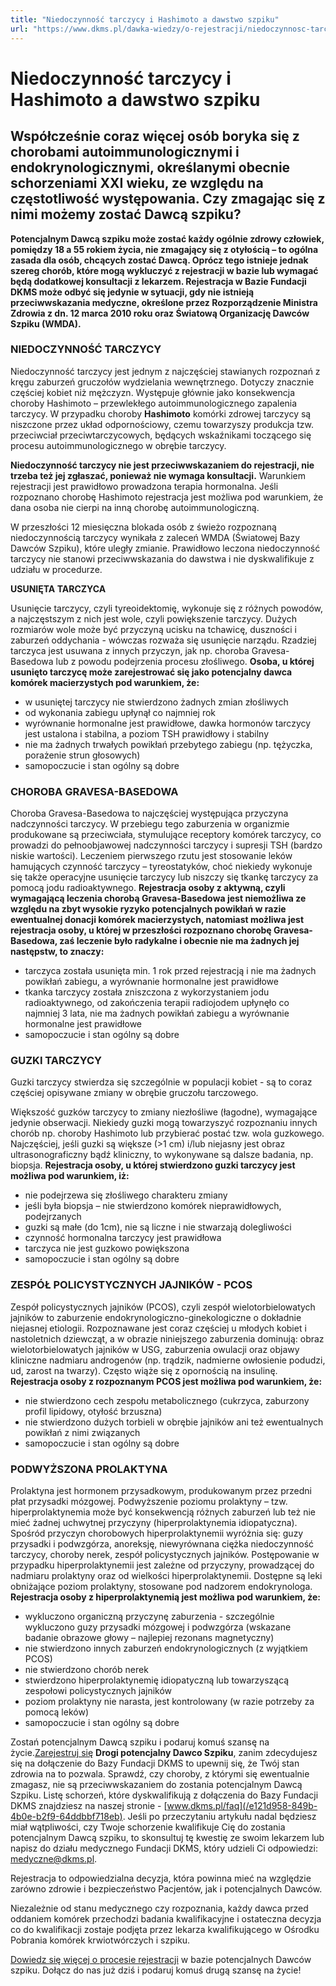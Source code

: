 ```yaml
---
title: "Niedoczynność tarczycy i Hashimoto a dawstwo szpiku"
url: "https://www.dkms.pl/dawka-wiedzy/o-rejestracji/niedoczynnosc-tarczycy-oraz-hashimoto-wobec-dawstwa-szpiku"
---
```


# Niedoczynność tarczycy i Hashimoto a dawstwo szpiku

## Współcześnie coraz więcej osób boryka się z chorobami autoimmunologicznymi i endokrynologicznymi, określanymi obecnie schorzeniami XXI wieku, ze względu na częstotliwość występowania. Czy zmagając się z nimi możemy zostać Dawcą szpiku?

**Potencjalnym Dawcą szpiku może zostać każdy ogólnie zdrowy człowiek, pomiędzy 18 a 55 rokiem życia, nie zmagający się z otyłością – to ogólna zasada dla osób, chcących zostać Dawcą. Oprócz tego istnieje jednak szereg chorób, które mogą wykluczyć z rejestracji w bazie lub wymagać będą dodatkowej konsultacji z lekarzem. Rejestracja w Bazie Fundacji DKMS może odbyć się jedynie w sytuacji, gdy nie istnieją przeciwwskazania medyczne, określone przez Rozporządzenie Ministra Zdrowia z dn. 12 marca 2010 roku oraz Światową Organizację Dawców Szpiku (WMDA).** 


### NIEDOCZYNNOŚĆ TARCZYCY


Niedoczynność tarczycy jest jednym z najczęściej stawianych rozpoznań z kręgu zaburzeń gruczołów wydzielania wewnętrznego. Dotyczy znacznie częściej kobiet niż mężczyzn. Występuje głównie jako konsekwencja choroby Hashimoto – przewlekłego autoimmunologicznego zapalenia tarczycy. W przypadku choroby **Hashimoto** komórki zdrowej tarczycy są niszczone przez układ odpornościowy, czemu towarzyszy produkcja tzw. przeciwciał przeciwtarczycowych, będących wskaźnikami toczącego się procesu autoimmunologicznego w obrębie tarczycy.


**Niedoczynność tarczycy nie jest przeciwwskazaniem do rejestracji, nie trzeba też jej zgłaszać, ponieważ nie wymaga konsultacji.** Warunkiem rejestracji jest prawidłowo prowadzona terapia hormonalna. Jeśli rozpoznano chorobę Hashimoto rejestracja jest możliwa pod warunkiem, że dana osoba nie cierpi na inną chorobę autoimmunologiczną. 


W przeszłości 12 miesięczna blokada osób z świeżo rozpoznaną niedoczynnością tarczycy wynikała z zaleceń WMDA (Światowej Bazy Dawców Szpiku), które uległy zmianie. Prawidłowo leczona niedoczynność tarczycy nie stanowi przeciwwskazania do dawstwa i nie dyskwalifikuje z udziału w procedurze.


**USUNIĘTA TARCZYCA**


Usunięcie tarczycy, czyli tyreoidektomię, wykonuje się z różnych powodów, a najczęstszym z nich jest wole, czyli powiększenie tarczycy. Dużych rozmiarów wole może być przyczyną ucisku na tchawicę, duszności i zaburzeń oddychania \- wówczas rozważa się usunięcie narządu. Rzadziej tarczyca jest usuwana z innych przyczyn, jak np. choroba Gravesa\-Basedowa lub z powodu podejrzenia procesu złośliwego. **Osoba, u której usunięto tarczycę może zarejestrować się jako potencjalny dawca komórek macierzystych pod warunkiem, że:**


* w usuniętej tarczycy nie stwierdzono żadnych zmian złośliwych
* od wykonania zabiegu upłynął co najmniej rok
* wyrównanie hormonalne jest prawidłowe, dawka hormonów tarczycy jest ustalona i stabilna, a poziom TSH prawidłowy i stabilny
* nie ma żadnych trwałych powikłań przebytego zabiegu (np. tężyczka, porażenie strun głosowych)
* samopoczucie i stan ogólny są dobre


### CHOROBA GRAVESA\-BASEDOWA


Choroba Gravesa\-Basedowa to najczęściej występująca przyczyna nadczynności tarczycy. W przebiegu tego zaburzenia w organizmie produkowane są przeciwciała, stymulujące receptory komórek tarczycy, co prowadzi do pełnoobjawowej nadczynności tarczycy i supresji TSH (bardzo niskie wartości). Leczeniem pierwszego rzutu jest stosowanie leków hamujących czynność tarczycy – tyreostatyków, choć niekiedy wykonuje się także operacyjne usunięcie tarczycy lub niszczy się tkankę tarczycy za pomocą jodu radioaktywnego. **Rejestracja osoby z aktywną, czyli wymagającą leczenia chorobą Gravesa\-Basedowa jest niemożliwa ze względu na zbyt wysokie ryzyko potencjalnych powikłań w razie ewentualnej donacji komórek macierzystych, natomiast możliwa jest rejestracja osoby, u której w przeszłości rozpoznano chorobę Gravesa\-Basedowa, zaś leczenie było radykalne i obecnie nie ma żadnych jej następstw, to znaczy:**


* tarczyca została usunięta min. 1 rok przed rejestracją i nie ma żadnych powikłań zabiegu, a wyrównanie hormonalne jest prawidłowe
* tkanka tarczycy została zniszczona z wykorzystaniem jodu radioaktywnego, od zakończenia terapii radiojodem upłynęło co najmniej 3 lata, nie ma żadnych powikłań zabiegu a wyrównanie hormonalne jest prawidłowe
* samopoczucie i stan ogólny są dobre


### GUZKI TARCZYCY


Guzki tarczycy stwierdza się szczególnie w populacji kobiet \- są to coraz częściej opisywane zmiany w obrębie gruczołu tarczowego.


Większość guzków tarczycy to zmiany niezłośliwe (łagodne), wymagające jedynie obserwacji. Niekiedy guzki mogą towarzyszyć rozpoznaniu innych chorób np. choroby Hashimoto lub przybierać postać tzw. wola guzkowego. Najczęściej, jeśli guzki są większe (\>1 cm) i/lub niejasny jest obraz ultrasonograficzny bądź kliniczny, to wykonywane są dalsze badania, np. biopsja.  **Rejestracja osoby, u której stwierdzono guzki tarczycy jest możliwa pod warunkiem, iż:**


* nie podejrzewa się złośliwego charakteru zmiany
* jeśli była biopsja – nie stwierdzono komórek nieprawidłowych, podejrzanych
* guzki są małe (do 1cm), nie są liczne i nie stwarzają dolegliwości
* czynność hormonalna tarczycy jest prawidłowa
* tarczyca nie jest guzkowo powiększona
* samopoczucie i stan ogólny są dobre


### ZESPÓŁ POLICYSTYCZNYCH JAJNIKÓW \- PCOS


Zespół policystycznych jajników (PCOS), czyli zespół wielotorbielowatych jajników to zaburzenie endokrynologiczno\-ginekologiczne o dokładnie niejasnej etiologii. Rozpoznawane jest coraz częściej u młodych kobiet i nastoletnich dziewcząt, a w obrazie niniejszego zaburzenia dominują: obraz wielotorbielowatych jajników w USG, zaburzenia owulacji oraz objawy kliniczne nadmiaru androgenów (np. trądzik, nadmierne owłosienie podudzi, ud, zarost na twarzy). Często wiąże się z opornością na insulinę. **Rejestracja osoby z rozpoznanym PCOS jest możliwa pod warunkiem, że:**


* nie stwierdzono cech zespołu metabolicznego (cukrzyca, zaburzony profil lipidowy, otyłość brzuszna)
* nie stwierdzono dużych torbieli w obrębie jajników ani też ewentualnych powikłań z nimi związanych
* samopoczucie i stan ogólny są dobre


### PODWYŻSZONA PROLAKTYNA


Prolaktyna jest hormonem przysadkowym, produkowanym przez przedni płat przysadki mózgowej. Podwyższenie poziomu prolaktyny – tzw. hiperprolaktynemia może być konsekwencją różnych zaburzeń lub też nie mieć żadnej uchwytnej przyczyny (hiperprolaktynemia idiopatyczna). Spośród przyczyn chorobowych hiperprolaktynemii wyróżnia się: guzy przysadki i podwzgórza, anoreksję, niewyrównana ciężka niedoczynność tarczycy, choroby nerek, zespół policystycznych jajników. Postępowanie w przypadku hiperprolaktynemii jest zależne od przyczyny, prowadzącej do nadmiaru prolaktyny oraz od wielkości hiperprolaktynemii. Dostępne są leki obniżające poziom prolaktyny, stosowane pod nadzorem endokrynologa. **Rejestracja osoby z hiperprolaktynemią jest możliwa pod warunkiem, że:**


* wykluczono organiczną przyczynę zaburzenia \- szczególnie wykluczono guzy przysadki mózgowej i podwzgórza (wskazane badanie obrazowe głowy – najlepiej rezonans magnetyczny)
* nie stwierdzono innych zaburzeń endokrynologicznych (z wyjątkiem PCOS)
* nie stwierdzono chorób nerek
* stwierdzono hiperprolaktynemię idiopatyczną lub towarzyszącą zespołowi policystycznych jajników
* poziom prolaktyny nie narasta, jest kontrolowany (w razie potrzeby za pomocą leków)
* samopoczucie i stan ogólny są dobre


Zostań potencjalnym Dawcą szpiku i podaruj komuś szansę na życie.[Zarejestruj się](/zarejestruj-sie-teraz "Zarejestruj sie teraz")
**Drogi potencjalny Dawco Szpiku**, zanim zdecydujesz się na dołączenie do Bazy Fundacji DKMS to upewnij się, że Twój stan zdrowia na to pozwala. Sprawdź, czy choroby, z którymi się ewentualnie zmagasz, nie są przeciwwskazaniem do zostania potencjalnym Dawcą Szpiku. Listę schorzeń, które dyskwalifikują z dołączenia do Bazy Fundacji DKMS znajdziesz na naszej stronie \- [www.dkms.pl/faq](/e121d958-849b-4b0e-b2f9-64ddbbf718eb). Jeśli po przeczytaniu artykułu nadal będziesz miał wątpliwości, czy Twoje schorzenie kwalifikuje Cię do zostania potencjalnym Dawcą szpiku, to skonsultuj tę kwestię ze swoim lekarzem lub napisz do działu medycznego Fundacji DKMS, który udzieli Ci odpowiedzi: [medyczne@dkms.pl](mailto:medyczne@dkms.pl).


Rejestracja to odpowiedzialna decyzja, która powinna mieć na względzie zarówno zdrowie i bezpieczeństwo Pacjentów, jak i potencjalnych Dawców.


Niezależnie od stanu medycznego czy rozpoznania, każdy dawca przed oddaniem komórek przechodzi badania kwalifikacyjne i ostateczna decyzja co do kwalifikacji zostaje podjęta przez lekarza kwalifikującego w Ośrodku Pobrania komórek krwiotwórczych i szpiku.


[Dowiedz się więcej o procesie rejestracji](https://www.dkms.pl/dawka-wiedzy/o-rejestracji) w bazie potencjalnych Dawców szpiku. Dołącz do nas już dziś i podaruj komuś drugą szansę na życie!


